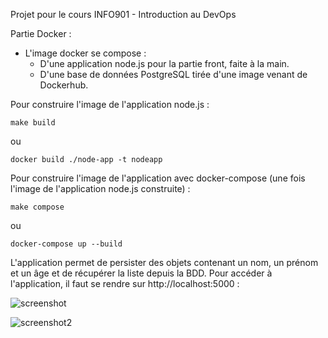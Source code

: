 Projet pour le cours INFO901 - Introduction au DevOps


Partie Docker :

* L'image docker se compose :
  * D'une application node.js pour la partie front, faite à la main.
  * D'une base de données PostgreSQL tirée d'une image venant de Dockerhub.
 
 
 Pour construire l'image de l'application node.js : 
 
    make build
  
ou

    docker build ./node-app -t nodeapp
    
    
Pour construire l'image de l'application avec docker-compose (une fois l'image de l'application node.js construite) :

    make compose
    
ou

    docker-compose up --build 


L'application permet de persister des objets contenant un nom, un prénom et un âge et de récupérer la liste depuis la BDD. Pour accéder à l'application, il faut se rendre sur http://localhost:5000 :

![screenshot](https://puu.sh/IB5VY/44a4ad8782.png)

![screenshot2](https://puu.sh/IB5Wf/27542afccb.png)
